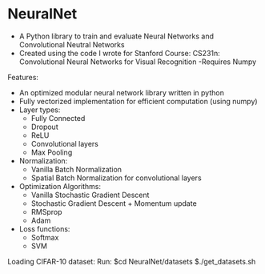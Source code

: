 # NeuralNet
- A Python library to train and evaluate Neural Networks and Convolutional Neutral Networks
- Created using the code I wrote for Stanford Course: CS231n: Convolutional Neural Networks for Visual Recognition
-Requires Numpy

Features:

- An optimized modular neural network library written in python
- Fully vectorized  implementation for efficient computation (using numpy)
- Layer types:  
  - Fully Connected
  - Dropout 
  - ReLU 
  - Convolutional layers
  - Max Pooling
- Normalization:
  - Vanilla Batch Normalization 
  - Spatial Batch Normalization for convolutional layers
- Optimization Algorithms:
  - Vanilla Stochastic Gradient Descent
  - Stochastic Gradient Descent + Momentum update
  - RMSprop
  - Adam
- Loss functions:
  - Softmax
  - SVM  

Loading CIFAR-10 dataset:
Run:
$cd NeuralNet/datasets
$./get_datasets.sh
